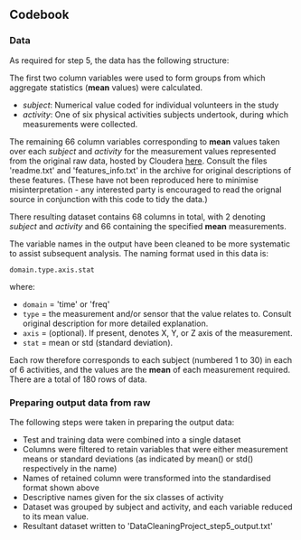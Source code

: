 ## Codebook

### Data

As required for step 5, the data has the following structure:

The first two column variables were used to form groups from which aggregate 
statistics (**mean** values) were calculated.  

- *subject*:  Numerical value coded for individual volunteers in the study
- *activity*: One of six physical activities subjects undertook, during which 
measurements were collected.  

The remaining 66 column variables corresponding to **mean** values taken over 
each *subject* and *activity* for the measurement values represented from the 
original raw data, hosted by Cloudera [here](https://d396qusza40orc.cloudfront.net/getdata%2Fprojectfiles%2FUCI%20HAR%20Dataset.zip).  Consult the files 'readme.txt' and 'features_info.txt' in the archive for 
original descriptions of these features.  (These have not been reproduced here 
to minimise misinterpretation - any interested party is encouraged to read 
the orignal source in conjunction with this code to tidy the data.)

There resulting dataset contains 68 columns in total, with 2 denoting 
*subject* and *activity* and 66 containing the specified **mean** measurements.

The variable names in the output have been cleaned to be more systematic to 
assist subsequent analysis.  The naming format used in this data is:  

`domain.type.axis.stat`

where:  

- `domain` = 'time' or 'freq'
- `type` = the measurement and/or sensor that the value relates to.  Consult 
original description for more detailed explanation.
- `axis` = (optional).  If present, denotes X, Y, or Z axis of the measurement.  
- `stat` = mean or std (standard deviation).

Each row therefore corresponds to each subject (numbered 1 to 30) in each of 
6 activities, and the values are the **mean** of each measurement required. 
There are a total of 180 rows of data.  


### Preparing output data from raw

The following steps were taken in preparing the output data:  

- Test and training data were combined into a single dataset  
- Columns were filtered to retain variables that were either measurement means 
or standard deviations (as indicated by mean() or std() respectively in the 
name)  
- Names of retained column were transformed into the standardised format shown 
above  
- Descriptive names given for the six classes of activity  
- Dataset was grouped by subject and activity, and each variable reduced to its 
mean value.  
- Resultant dataset written to 'DataCleaningProject_step5_output.txt'





